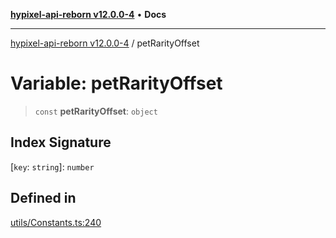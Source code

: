 [**hypixel-api-reborn v12.0.0-4**](../README.md) • **Docs**

***

[hypixel-api-reborn v12.0.0-4](../globals.md) / petRarityOffset

# Variable: petRarityOffset

> `const` **petRarityOffset**: `object`

## Index Signature

 \[`key`: `string`\]: `number`

## Defined in

[utils/Constants.ts:240](https://github.com/Kathund/REBORN-docs-TEST/blob/1c14a4fa83649d1c26475bdd62d394bf5095b016/src/utils/Constants.ts#L240)
